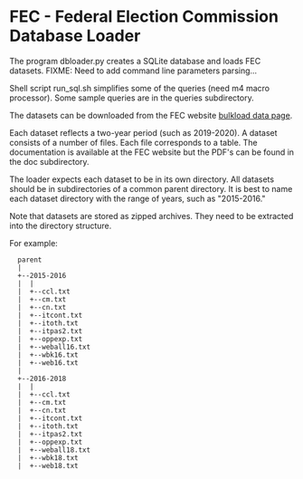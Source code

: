 # FEC - Federal Election Commission Database Loader

The program dbloader.py creates a SQLite database and loads FEC datasets.
FIXME: Need to add command line parameters parsing...

Shell script run_sql.sh simplifies some of the queries (need m4 macro processor).
Some sample queries are in the queries subdirectory.

The datasets can be downloaded from the FEC website [bulkload data page](https://www.fec.gov/data/browse-data/?tab=bulk-data).

Each dataset reflects a two-year period (such as 2019-2020). A dataset consists of a number of files.
Each file corresponds to a table. The documentation is available at the FEC website but the
PDF's can be found in the doc subdirectory.

The loader expects each dataset to be in its own directory. All datasets should be in subdirectories
of a common parent directory. It is best to name each dataset directory with the range of years, such
as "2015-2016."

Note that datasets are stored as zipped archives. They need to be extracted into the directory structure.

For example:

```
  parent
  |
  +--2015-2016
  |  |
  |  +--ccl.txt
  |  +--cm.txt
  |  +--cn.txt
  |  +--itcont.txt
  |  +--itoth.txt
  |  +--itpas2.txt
  |  +--oppexp.txt
  |  +--weball16.txt
  |  +--wbk16.txt
  |  +--web16.txt
  |
  +--2016-2018
  |  |
  |  +--ccl.txt
  |  +--cm.txt
  |  +--cn.txt
  |  +--itcont.txt
  |  +--itoth.txt
  |  +--itpas2.txt
  |  +--oppexp.txt
  |  +--weball18.txt
  |  +--wbk18.txt
  |  +--web18.txt
  ```